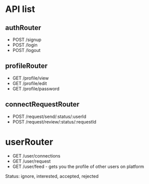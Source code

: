# API list

## authRouter

- POST /signup
- POST /login
- POST /logout

## profileRouter

- GET /profile/view
- GET /profile/edit
- GET /profile/password

## connectRequestRouter

- POST /request/send/:status/:userId
- POST /request/review/:status/:requestId

# userRouter

- GET /user/connections
- GET /user/request
- GET /user/feed - gets you the profile of other users on platform

Status: ignore, interested, accepted, rejected

